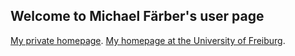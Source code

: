 ## Welcome to Michael Färber's user page

[My private homepage](https://sites.google.com/view/michaelfaerber/).
[My homepage at the University of Freiburg](http://dbis.informatik.uni-freiburg.de/team/faerber/michael).


